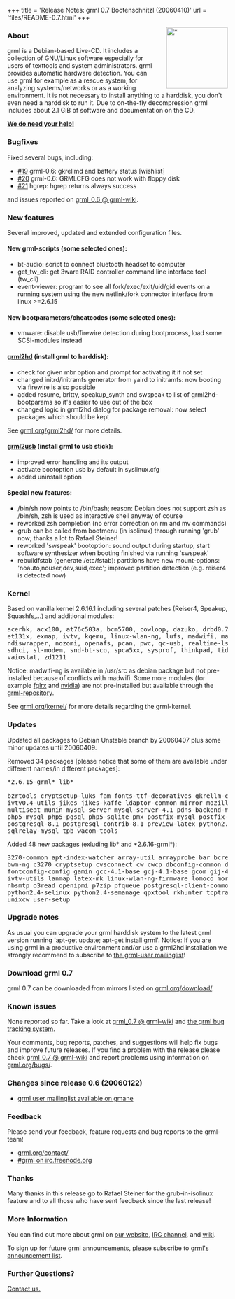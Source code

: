 +++
title = 'Release Notes: grml 0.7 Bootenschnitzl (20060410)'
url = 'files/README-0.7.html'
+++

<p><a href="/screenshots/"><img align="right" style="margin-left: 20px; border: 0" src="/screenshots/grml_0.7_small.jpg" width="140" alt="*" /></a></p>

<h3>About</h3>

<p>grml is a Debian-based Live-CD. It includes a collection of GNU/Linux
software especially for users of texttools and system administrators. grml
provides automatic hardware detection. You can use grml for example as a
rescue system, for analyzing systems/networks or as a working environment. It
is not necessary to install anything to a harddisk, you don't even need a
harddisk to run it. Due to on-the-fly decompression grml includes about 2.1
GiB of software and documentation on the CD.</p>

<p><strong><a href="/donations/">We do need your help!</a></strong></p>

<h3>Bugfixes</h3>

<p>Fixed several bugs, including:</p>

<ul>
<li><a href="http://bugs.grml.org/cgi/bugreport.cgi?bug=19">#19</a> grml-0.6: gkrellmd and battery status [wishlist]
<li><a href="http://bugs.grml.org/cgi/bugreport.cgi?bug=20">#20</a> grml-0.6: GRMLCFG does not work with floppy disk
<li><a href="http://bugs.grml.org/cgi/bugreport.cgi?bug=21">#21</a> hgrep:    hgrep returns always success
</ul>

<p>and issues reported on <a
href="https://github.com/grml/grml/wiki/grml_0.6">grml_0.6 @
grml-wiki</a>.</p>

<h3>New features</h3>

<p>Several improved, updated and extended configuration files.</p>

<h4>New grml-scripts (some selected ones):</h4>

<ul>
<li>bt-audio: script to connect bluetooth headset to computer
<li>get_tw_cli: get 3ware RAID controller command line interface tool (tw_cli)
<li>event-viewer: program to see all fork/exec/exit/uid/gid events on a
running system using the new netlink/fork connector interface from linux
&gt;=2.6.15
</ul>

<h4>New bootparameters/cheatcodes (some selected ones):</h4>

<ul>
<li>vmware: disable usb/firewire detection during bootprocess, load some SCSI-modules instead
</ul>

<h4><a href="/grml2hd/">grml2hd</a> (install grml to harddisk):</h4>

<ul>
<li>check for given mbr option and prompt for activating it if not set
<li>changed initrd/initramfs generator from yaird to initramfs: now booting via firewire is also possible
<li>added resume, brltty, speakup_synth and swspeak to list of grml2hd-bootparams so it's easier to use out of the box
<li>changed logic in grml2hd dialog for package removal: now select packages which should be kept
</ul>

<p>See <a href="/grml2hd/">grml.org/grml2hd/</a> for more details.</p>

<h4><a href="https://github.com/grml/grml/wiki/usb">grml2usb</a> (install grml
to usb stick):</h4>

<ul>
<li>improved error handling and its output
<li>activate bootoption usb by default in syslinux.cfg
<li>added uninstall option
</ul>

<h4>Special new features:</h4>

<ul>

<li>/bin/sh now points to /bin/bash; reason: Debian does not support zsh as
/bin/sh, zsh is used as interactive shell anyway of course

<li>reworked zsh completion (no error correction on rm and mv commands)

<li>grub can be called from bootmenu (in isolinux) through running 'grub'
now; thanks a lot to Rafael Steiner!

<li>reworked 'swspeak' bootoption: sound output during startup, start
software synthesizer when booting finished via running 'swspeak'

<li>rebuildfstab (generate /etc/fstab): partitions have new mount-options:
'noauto,nouser,dev,suid,exec'; improved partition detection (e.g. reiser4
is detected now)

</ul>

<h3>Kernel</h3>

<p>Based on vanilla kernel 2.6.16.1 including several patches (Reiser4,
Speakup, Squashfs,...) and additional modules:</p>

<pre class="rahmen">
acerhk, acx100, at76c503a, bcm5700, cowloop, dazuko, drbd0.7, eagle-usb,
et131x, exmap, ivtv, kqemu, linux-wlan-ng, lufs, madwifi, madwifi-ng,
ndiswrapper, nozomi, openafs, pcan, pwc, qc-usb, realtime-lsm, rt2400, rt2500,
sdhci, sl-modem, snd-bt-sco, spca5xx, sysprof, thinkpad, tidev, truecrypt,
vaiostat, zd1211
</pre>

<p>Notice: madwifi-ng is available in /usr/src as debian package but not
pre-installed because of conflicts with madwifi. Some more modules (for
example <a href="https://github.com/grml/grml/wiki/ati">fglrx</a> and <a
href="https://github.com/grml/grml/wiki/nvidia">nvidia</a>) are not
pre-installed but available through the <a
href="/repos/">grml-repository</a>.</p>

<p>See <a href="/kernel/">grml.org/kernel/</a> for more details
regarding the grml-kernel.</p>

<h3>Updates</h3>

<p>Updated all packages to Debian Unstable branch by 20060407 plus some minor
updates until 20060409.</p>

<p>Removed 34 packages [please notice that some of them are available under
different names/in different packages]:</p>

<pre class="rahmen">
*2.6.15-grml* lib*

bzrtools cryptsetup-luks fam fonts-ttf-decoratives gkrellm-common grml-fixes
ivtv0.4-utils jikes jikes-kaffe ldaptor-common mirror mozilla-firefox-adblock
multiseat munin mysql-server mysql-server-4.1 pdns-backend-mysql pgpool php5
php5-mysql php5-pgsql php5-sqlite pmx postfix-mysql postfix-pgsql postfix-policyd
postgresql-8.1 postgresql-contrib-8.1 preview-latex python2.3-subversion schroot
sqlrelay-mysql tpb wacom-tools
</pre>

<p>Added 48 new packages (exluding lib* and *2.6.16-grml*):</p>

<pre class="rahmen">
3270-common apt-index-watcher array-util arrayprobe bar bcrelay brltty-flite btsco
bwm-ng c3270 cryptsetup cvsconnect cw cwcp dbconfig-common devio ecj-bootstrap
fontconfig-config gamin gcc-4.1-base gcj-4.1-base gcom gij-4.0 glimpse i855crt
ivtv-utils lanmap latex-mk linux-wlan-ng-firmware lomoco moreutils mpt-status
nbsmtp o3read openipmi p7zip pfqueue postgresql-client-common python-subversion
python2.4-selinux python2.4-semanage qpxtool rkhunter tcptraceroute tct truecrypt
unixcw user-setup
</pre>

<h3>Upgrade notes</h3>

<p>As usual you can upgrade your grml harddisk system to the latest grml
version running 'apt-get update; apt-get install grml'. Notice: If you are
using grml in a productive environment and/or use a grml2hd installation we
strongly recommend to subscribe to <a
href="/mailinglist/">the grml-user mailinglist</a>!</p>

<h3>Download grml 0.7</h3>

<p>grml 0.7 can be downloaded from mirrors listed on <a
href="/download/">grml.org/download/</a>.</p>

<h3>Known issues</h3>

<p>None reported so far. Take a look at <a
href="https://github.com/grml/grml/wiki/grml_0.7">grml_0.7 @ grml-wiki</a>
and <a href="http://bugs.grml.org/">the grml bug tracking system</a>.</p>

<p>Your comments, bug reports, patches, and suggestions will help fix bugs
and improve future releases. If you find a problem with the release please
check <a href="https://github.com/grml/grml/wiki/grml_0.7">grml_0.7 @
grml-wiki</a> and report problems using information on <a
href="/bugs/">grml.org/bugs/</a>.</p>

<h3>Changes since release 0.6 (20060122)</h3>

<ul>
<li><a href="http://dir.gmane.org/gmane.linux.distributions.grml.user">grml
user mailinglist available on gmane</a></li>
</ul>

<h3>Feedback</h3>

<p>Please send your feedback, feature requests and bug reports to the
grml-team!</p>

<ul>
<li><a href="/contact/">grml.org/contact/</a>
<li><a href="/irc/">#grml on irc.freenode.org</a>
</ul>

<h3>Thanks</h3>

<p>Many thanks in this release go to Rafael Steiner for the grub-in-isolinux
feature and to all those who have sent feedback since the last release!</p>

<h3>More Information</h3>

<p>You can find out more about grml on <a href="/">our website</a>, <a
href="/irc/">IRC channel</a>, and <a href="http://wiki.grml.org/">wiki</a>.

<p>To sign up for future grml announcements, please subscribe to <a
href="http://lists.mur.at/mailman/listinfo/grml-announce"> grml's
announcement list</a>.</p>


<h3>Further Questions?</h3>

<p><a href="/contact/">Contact us.</a></p>
